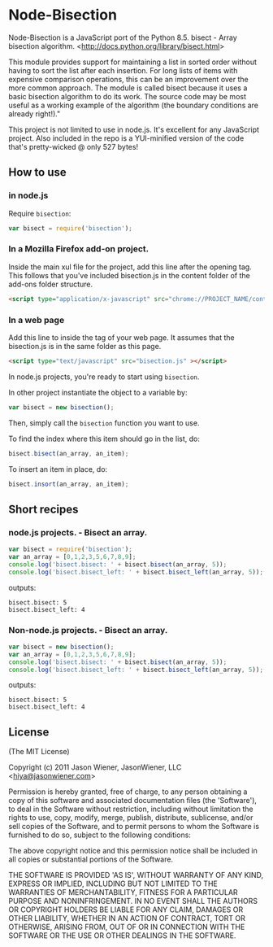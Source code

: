 # Node-Bisection

Node-Bisection is a JavaScript port of the Python 8.5. bisect - Array bisection algorithm.
&lt;http://docs.python.org/library/bisect.html&gt;

This module provides support for maintaining a list in sorted order without having to sort 
the list after each insertion. For long lists of items with expensive comparison operations,
this can be an improvement over the more common approach. The module is called bisect because
it uses a basic bisection algorithm to do its work. The source code may be most useful as a 
working example of the algorithm (the boundary conditions are already right!)."

This project is not limited to use in node.js. It's excellent for any JavaScript project. Also 
included in the repo is a YUI-minified version of the code that's pretty-wicked @ only 527 bytes!

## How to use

### in node.js

Require `bisection`:

```js
var bisect = require('bisection');
```

### In a Mozilla Firefox add-on project.

Inside the main xul file for the project, add this line after the opening <overlay> tag. This 
follows that you've included bisection.js in the content folder of the add-ons folder structure.

```html
<script type="application/x-javascript" src="chrome://PROJECT_NAME/content/bisection.js"/>
```

### In a web page

Add this line to inside the <head> tag of your web page. It assumes that the bisection.js is 
in the same folder as this page.

```html
<script type="text/javascript" src="bisection.js" ></script>
```

In node.js projects, you're ready to start using `bisection`.

In other project instantiate the object to a variable by:

```js
var bisect = new bisection();
```
Then, simply call the `bisection` function you want to use.

To find the index where this item should go in the list, do:
```js
bisect.bisect(an_array, an_item);
```

To insert an item in place, do:
```js
bisect.insort(an_array, an_item);
```

## Short recipes

### node.js projects. - Bisect an array.

```js
var bisect = require('bisection');
var an_array = [0,1,2,3,5,6,7,8,9];
console.log('bisect.bisect: ' + bisect.bisect(an_array, 5));
console.log('bisect.bisect_left: ' + bisect.bisect_left(an_array, 5));
```

outputs:
```
bisect.bisect: 5
bisect.bisect_left: 4
```

### Non-node.js projects. - Bisect an array.

```js
var bisect = new bisection();
var an_array = [0,1,2,3,5,6,7,8,9];
console.log('bisect.bisect: ' + bisect.bisect(an_array, 5));
console.log('bisect.bisect_left: ' + bisect.bisect_left(an_array, 5));
```

outputs:
```
bisect.bisect: 5
bisect.bisect_left: 4
```

## License 

(The MIT License)

Copyright (c) 2011 Jason Wiener, JasonWiener, LLC &lt;hiya@jasonwiener.com&gt;

Permission is hereby granted, free of charge, to any person obtaining
a copy of this software and associated documentation files (the
'Software'), to deal in the Software without restriction, including
without limitation the rights to use, copy, modify, merge, publish,
distribute, sublicense, and/or sell copies of the Software, and to
permit persons to whom the Software is furnished to do so, subject to
the following conditions:

The above copyright notice and this permission notice shall be
included in all copies or substantial portions of the Software.

THE SOFTWARE IS PROVIDED 'AS IS', WITHOUT WARRANTY OF ANY KIND,
EXPRESS OR IMPLIED, INCLUDING BUT NOT LIMITED TO THE WARRANTIES OF
MERCHANTABILITY, FITNESS FOR A PARTICULAR PURPOSE AND NONINFRINGEMENT.
IN NO EVENT SHALL THE AUTHORS OR COPYRIGHT HOLDERS BE LIABLE FOR ANY
CLAIM, DAMAGES OR OTHER LIABILITY, WHETHER IN AN ACTION OF CONTRACT,
TORT OR OTHERWISE, ARISING FROM, OUT OF OR IN CONNECTION WITH THE
SOFTWARE OR THE USE OR OTHER DEALINGS IN THE SOFTWARE.